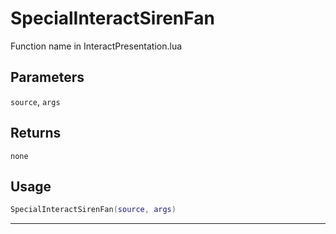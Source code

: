 # SpecialInteractSirenFan
Function name in InteractPresentation.lua
## Parameters
`source`, `args`
## Returns
`none`
## Usage
```lua
SpecialInteractSirenFan(source, args)
```
---
